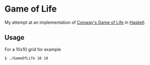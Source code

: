 # Game of Life

My attempt at an implementation of
[Conway's Game of Life](http://en.wikipedia.org/wiki/Conway%27s_Game_of_Life)
in [Haskell](http://www.haskell.org/haskellwiki/Haskell).

## Usage

For a 10x10 grid for example

```bash
$ ./GameOfLife 10 10
```

